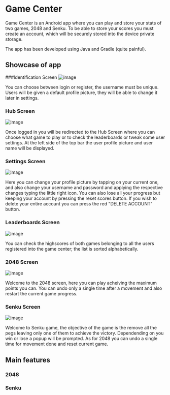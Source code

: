 # Game Center
Game Center is an Android app where you can play and store your stats of two games, 2048 and Senku. To be able to store your scores you must create an account, which will be securely stored into the device private storage.

The app has been developed using Java and Gradle (quite painful).

## Showcase of app

###Identification Screen
![image](https://github.com/xborrasmercant/PM_GameCenter/assets/91749310/64944136-fb41-4717-9c8e-a32058786a43)

You can choose between login or register, the username must be unique. Users will be given a default profile picture, they will be able to change it later in settings.

### Hub Screen
![image](https://github.com/xborrasmercant/PM_GameCenter/assets/91749310/25255269-a038-40e9-917d-a95ff281d12a)

Once logged in you will be redirected to the Hub Screen where you can choose what game to play or to check the leaderboards or tweak some user settings. At the left side of the top bar the user profile picture and user name will be displayed.

### Settings Screen
![image](https://github.com/xborrasmercant/PM_GameCenter/assets/91749310/1602f569-6a6a-4801-b10d-4f5a1228dbc5)

Here you can change your profile picture by tapping on your current one, and also change your username and password and applying the respective changes typing the little right icon. You can also lose all your progress but keeping your account by pressing the reset scores button. If you wish to delete your entire account you can press the red "DELETE ACCOUNT" button.

### Leaderboards Screen
![image](https://github.com/xborrasmercant/PM_GameCenter/assets/91749310/bc7929d5-bca4-4c30-9ec3-ceb320cb1f76)

You can check the highscores of both games belonging to all the users registered into the game center; the list is sorted alphabetically.

### 2048 Screen
![image](https://github.com/xborrasmercant/PM_GameCenter/assets/91749310/bc04f387-fd5f-49d5-81eb-7244b18b287b)

Welcome to the 2048 screen, here you can play acheiving the maximum points you can. You can undo only a single time after a movement and also restart the current game progress. 

### Senku Screen
![image](https://github.com/xborrasmercant/PM_GameCenter/assets/91749310/16e9c162-6dd5-484d-937e-6fd4e903e6f1)

Welcome to Senku game, the objective of the game is the remove all the pegs leaving only one of them to achieve the victory. Dependending on you win or lose a popup will be prompted. As for 2048 you can undo a single time for movement done and reset current game.

## Main features
### 2048
### Senku
